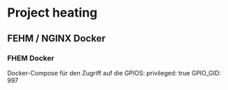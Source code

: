 # Project heating
## FEHM / NGINX Docker
### FHEM Docker
Docker-Compose für den Zugriff auf die GPIOS:
privileged: true
GPIO_GID: 997

